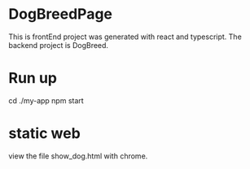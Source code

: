 # DogBreedPage
This is frontEnd project was generated with react and typescript. The backend project is DogBreed.

# Run up
cd ./my-app
npm start

# static web
view the file show_dog.html with chrome.

